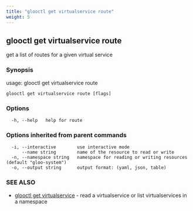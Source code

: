 ```yaml
---
title: "glooctl get virtualservice route"
weight: 5
---
```

## glooctl get virtualservice route

get a list of routes for a given virtual service

### Synopsis

usage: glooctl get virtualservice route

```
glooctl get virtualservice route [flags]
```

### Options

```
  -h, --help   help for route
```

### Options inherited from parent commands

```
  -i, --interactive        use interactive mode
      --name string        name of the resource to read or write
  -n, --namespace string   namespace for reading or writing resources (default "gloo-system")
  -o, --output string      output format: (yaml, json, table)
```

### SEE ALSO

* [glooctl get virtualservice](../glooctl_get_virtualservice)	 - read a virtualservice or list virtualservices in a namespace

